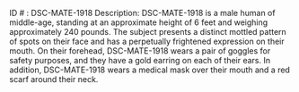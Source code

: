 ID # : DSC-MATE-1918
Description: DSC-MATE-1918 is a male human of middle-age, standing at an approximate height of 6 feet and weighing approximately 240 pounds. The subject presents a distinct mottled pattern of spots on their face and has a perpetually frightened expression on their mouth. On their forehead, DSC-MATE-1918 wears a pair of goggles for safety purposes, and they have a gold earring on each of their ears. In addition, DSC-MATE-1918 wears a medical mask over their mouth and a red scarf around their neck.
